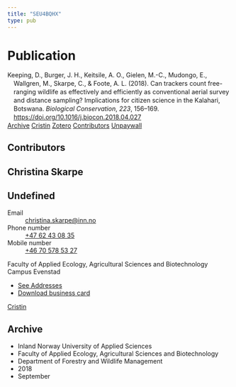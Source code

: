 ```yaml
---
title: "SEU4BQHX"
type: pub
---
```

<h1>Publication</h1>
<article id="csl-bib-container-SEU4BQHX" class="csl-bib-container">
  <div class="csl-bib-body" style="line-height: 1.35; padding-left: 1em; text-indent:-1em;">
  <div class="csl-entry">Keeping, D., Burger, J. H., Keitsile, A. O., Gielen, M.-C., Mudongo, E., Wallgren, M., Skarpe, C., &amp; Foote, A. L. (2018). Can trackers count free-ranging wildlife as effectively and efficiently as conventional aerial survey and distance sampling? Implications for citizen science in the Kalahari, Botswana. <i>Biological Conservation</i>, <i>223</i>, 156&#x2013;169. <a href="https://doi.org/10.1016/j.biocon.2018.04.027">https://doi.org/10.1016/j.biocon.2018.04.027</a></div>
</div>
  <div class="csl-bib-buttons">
    <a href="#taxonomy-article-SEU4BQHX" class="csl-bib-button">Archive</a>
    <a href alt="Cristin URL" class="csl-bib-button">Cristin</a>
    <a href alt="Zotero URL" class="csl-bib-button">Zotero</a>
    <a href="#contributors-article-SEU4BQHX" class="csl-bib-button">Contributors</a>
    <a href="https://doi.org/10.1016/j.biocon.2018.04.027" class="csl-bib-button">Unpaywall</a>
  </div>
  <div id="csl-bib-meta-container-SEU4BQHX"></div>
</article>
<div id="csl-bib-meta-SEU4BQHX" class="csl-bib-meta">
  <article id="contributors-article-SEU4BQHX" class="contributors-article">
    <h1>Contributors</h1>
    <div class="personas">
<div class="vrtx-hinn-person-card">
<div class="photo">
<i class="lar la-user-circle missing-person"></i>
</div>
<div class="info">
<hgroup><h1>Christina Skarpe</h1>
<h2>Undefined</h2>
</hgroup><dl>
<dt>Email</dt>
<dd>
<a href="mailto:christina.skarpe@inn.no">christina.skarpe@inn.no</a>
</dd>
<dt>Phone number</dt>
<dd><a href="tel:+4762430835">
+47 62 43 08 35
</a></dd>
<dt>Mobile number</dt>
<dd><a href="tel:+46705785327">
+46 70 578 53 27
</a></dd>
</dl>
<p>
Faculty of Applied Ecology, Agricultural Sciences and Biotechnology<br>
Campus Evenstad
</p>
<ul class="vrtx-hinn-links">
<li><a href="https://www.inn.no/english/find-an-employee/christina-skarpe.html#vrtx-hinn-addresses">See Addresses</a></li>
<li><a href="https://www.inn.no/english/find-an-employee/christina-skarpe.html?vrtx=vcf">Download business card</a></li>
</ul>
</div>
</div>
<a href="https://app.cristin.no/persons/show.jsf?id=328270" alt="Cristin URL" class="personas-cristin">Cristin</a>
</div>
  </article>
  <article id="taxonomy-article-SEU4BQHX" class="taxonomy-article">
    <h1>Archive</h1>
    <ul>
      <li>Inland Norway University of Applied Sciences</li>
      <li>Faculty of Applied Ecology, Agricultural Sciences and Biotechnology</li>
      <li>Department of Forestry and Wildlife Management</li>
      <li>2018</li>
      <li>September</li>
    </ul>
  </article>
</div>
